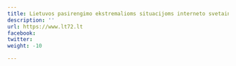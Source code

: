 ```yaml
---
title: Lietuvos pasirengimo ekstremalioms situacijoms interneto svetainė
description: ''
url: https://www.lt72.lt
facebook: 
twitter: 
weight: -10

---
```

